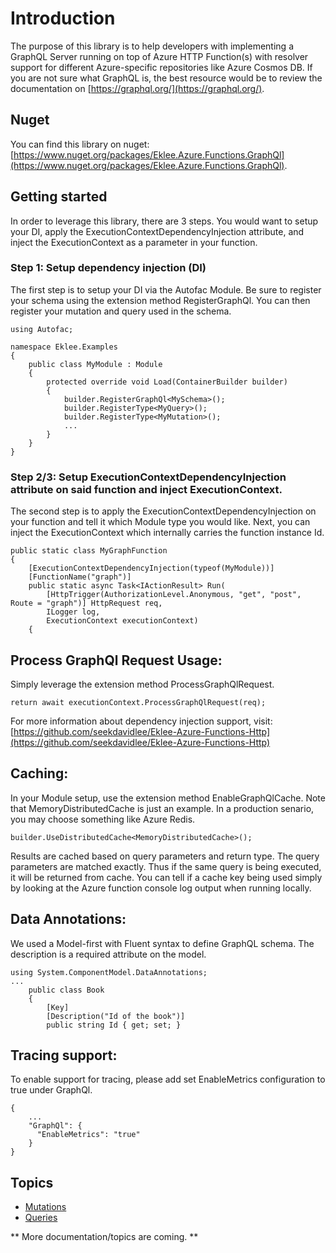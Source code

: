 # Introduction

The purpose of this library is to help developers with implementing a GraphQL Server running on top of Azure HTTP Function(s) with resolver support for different Azure-specific repositories like Azure Cosmos DB. If you are not sure what GraphQL is, the best resource would be to review the documentation on [https://graphql.org/](https://graphql.org/).

## Nuget

You can find this library on nuget: [https://www.nuget.org/packages/Eklee.Azure.Functions.GraphQl](https://www.nuget.org/packages/Eklee.Azure.Functions.GraphQl).

## Getting started

In order to leverage this library, there are 3 steps. You would want to setup your DI, apply the ExecutionContextDependencyInjection attribute, and inject the ExecutionContext as a parameter in your function.

### Step 1: Setup dependency injection (DI)

The first step is to setup your DI via the Autofac Module. Be sure to register your schema using the extension method RegisterGraphQl. You can then register your mutation and query used in the schema.

```
using Autofac;

namespace Eklee.Examples
{
    public class MyModule : Module
    {
        protected override void Load(ContainerBuilder builder)
        {
            builder.RegisterGraphQl<MySchema>();
            builder.RegisterType<MyQuery>();
            builder.RegisterType<MyMutation>();
            ...
        }
    }
}
```

### Step 2/3: Setup ExecutionContextDependencyInjection attribute on said function and inject ExecutionContext.

The second step is to apply the ExecutionContextDependencyInjection on your function and tell it which Module type you would like. Next, you can inject the ExecutionContext which internally carries the function instance Id.

```
public static class MyGraphFunction
{
    [ExecutionContextDependencyInjection(typeof(MyModule))]
    [FunctionName("graph")]
    public static async Task<IActionResult> Run(
        [HttpTrigger(AuthorizationLevel.Anonymous, "get", "post", Route = "graph")] HttpRequest req,
        ILogger log,
        ExecutionContext executionContext)
    {	
```

## Process GraphQl Request Usage:

Simply leverage the extension method ProcessGraphQlRequest. 

```
return await executionContext.ProcessGraphQlRequest(req);
```

For more information about dependency injection support, visit: [https://github.com/seekdavidlee/Eklee-Azure-Functions-Http](https://github.com/seekdavidlee/Eklee-Azure-Functions-Http)

## Caching:

In your Module setup, use the extension method EnableGraphQlCache. Note that MemoryDistributedCache is just an example. In a production senario, you may choose something like Azure Redis.

```
builder.UseDistributedCache<MemoryDistributedCache>();
```

Results are cached based on query parameters and return type. The query parameters are matched exactly. Thus if the same query is being executed, it will be returned from cache. You can tell if a cache key being used simply by looking at the Azure function console log output when running locally.

## Data Annotations:

We used a Model-first with Fluent syntax to define GraphQL schema. The description is a required attribute on the model.

```
using System.ComponentModel.DataAnnotations;
...
    public class Book
    {
        [Key]
        [Description("Id of the book")]
        public string Id { get; set; }
```

## Tracing support:

To enable support for tracing, please add set EnableMetrics configuration to true under GraphQl.

```
{
    ...
    "GraphQl": {
      "EnableMetrics": "true" 
    } 
}
```

## Topics
- [Mutations](Documentation/Mutations.md)
- [Queries](Documentation/Queries.md)

** More documentation/topics are coming. **